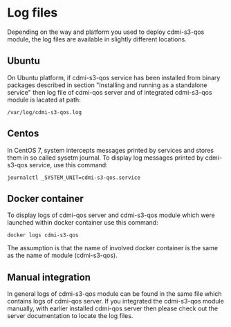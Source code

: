 # Log files

Depending on the way and platform you used to deploy cdmi-s3-qos module, the log files are available in slightly different locations. 

## Ubuntu

On Ubuntu platform, if cdmi-s3-qos service has been installed from binary packages described in section "Installing and running as a standalone service" then log file of cdmi-qos server and of integrated cdmi-s3-qos module is lacated at path:

```
/var/log/cdmi-s3-qos.log
```

## Centos

In CentOS 7, system intercepts messages printed by services and stores them in so called sysetm journal. To display log messages printed by cdmi-s3-qos service, use this command:

```
journalctl _SYSTEM_UNIT=cdmi-s3-qos.service
```

## Docker container

To display logs of cdmi-qos server and cdmi-s3-qos module which were launched within docker container use this command:

```
docker logs cdmi-s3-qos
```

The assumption is that the name of  involved docker container is the same as the name of module (cdmi-s3-qos).

## Manual integration

In general logs of cdmi-s3-qos module can be found in the same file which contains logs of cdmi-qos server. If you integrated the cdmi-s3-qos module manually, with earlier installed cdmi-qos server then please check out the server documentation to locate the log files.